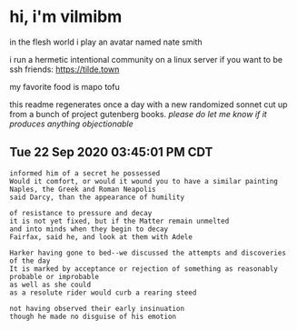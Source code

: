# hi, i'm vilmibm

in the flesh world i play an avatar named nate smith

i run a hermetic intentional community on a linux server if you want to be ssh friends: https://tilde.town

my favorite food is mapo tofu

this readme regenerates once a day with a new randomized sonnet cut up from a bunch of project gutenberg books.
_please do let me know if it produces anything objectionable_

## Tue 22 Sep 2020 03:45:01 PM CDT

    informed him of a secret he possessed
    Would it comfort, or would it wound you to have a similar painting
    Naples, the Greek and Roman Neapolis
    said Darcy, than the appearance of humility
    
    of resistance to pressure and decay
    it is not yet fixed, but if the Matter remain unmelted
    and into minds when they begin to decay
    Fairfax, said he, and look at them with Adele
    
    Harker having gone to bed--we discussed the attempts and discoveries of the day
    It is marked by acceptance or rejection of something as reasonably probable or improbable
    as well as she could
    as a resolute rider would curb a rearing steed
    
    not having observed their early insinuation
    though he made no disguise of his emotion
